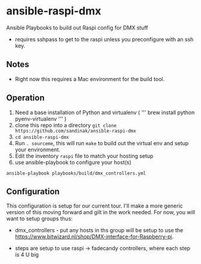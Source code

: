 # ansible-raspi-dmx
Ansible Playbooks to build out Raspi config for DMX stuff

- requires sshpass to get to the raspi unless you preconfigure with an ssh key.

## Notes
- Right now this requires a Mac environment for the build tool.  

## Operation
1. Need a base installation of Python and virtualenv ( ''' brew install python pyenv-virtualenv ''' )
2. clone this repo into a directory ```git clone https://github.com/sandinak/ansible-raspi-dmx```
3. ```cd ansible-raspi-dmx```
4. Run ```. sourceme```, this will run ```make``` to build out the virtual env
and setup your environment.
5. Edit the inventory ```raspi``` file to match your hosting setup
6. use ansible-playbook to configure your host(s)
```
ansible-playbook playbooks/build/dmx_controllers.yml
```

## Configuration
This configuration is setup for our current tour.  I'll make a more generic 
version of this moving forward and gilt in the work needed.  For now, you 
will want to setup groups thus:

- dmx_controllers - put any hosts in ths group will be setup to use the 
  https://www.bitwizard.nl/shop/DMX-interface-for-Raspberry-pi. 
  
- steps are setup to use raspi -> fadecandy controllers, where each step is 4 U 
  big

